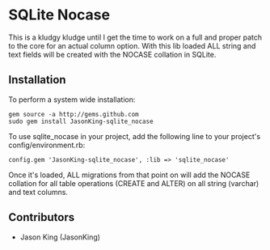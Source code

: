 SQLite Nocase
=================

This is a kludgy kludge until I get the time to work on a full and proper patch
to the core for an actual column option.  With this lib loaded ALL string and
text fields will be created with the NOCASE collation in SQLite.

Installation
------------

To perform a system wide installation:

	gem source -a http://gems.github.com
	sudo gem install JasonKing-sqlite_nocase

To use sqlite_nocase in your project, add the following line to your project's
config/environment.rb:

	config.gem 'JasonKing-sqlite_nocase', :lib => 'sqlite_nocase'

Once it's loaded, ALL migrations from that point on will add the NOCASE
collation for all table operations (CREATE and ALTER) on all string (varchar)
and text columns.

Contributors
------------
 
* Jason King (JasonKing)
